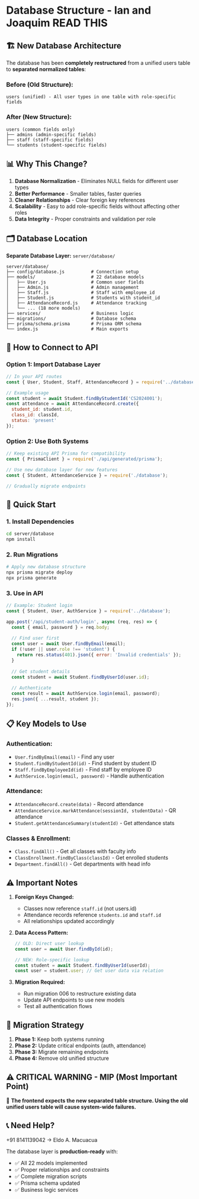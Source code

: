 # Database Structure - Ian and Joaquim READ THIS

## 🏗️ **New Database Architecture**

The database has been **completely restructured** from a unified users table to **separated normalized tables**:

### **Before (Old Structure):**
```
users (unified) - All user types in one table with role-specific fields
```

### **After (New Structure):**
```
users (common fields only)
├── admins (admin-specific fields)
├── staff (staff-specific fields) 
└── students (student-specific fields)
```

## 📊 **Why This Change?**

1. **Database Normalization** - Eliminates NULL fields for different user types
2. **Better Performance** - Smaller tables, faster queries
3. **Cleaner Relationships** - Clear foreign key references
4. **Scalability** - Easy to add role-specific fields without affecting other roles
5. **Data Integrity** - Proper constraints and validation per role

## 🗂️ **Database Location**

**Separate Database Layer:** `server/database/`
```
server/database/
├── config/database.js          # Connection setup
├── models/                     # 22 database models
│   ├── User.js                 # Common user fields
│   ├── Admin.js                # Admin management
│   ├── Staff.js                # Staff with employee_id
│   ├── Student.js              # Students with student_id
│   ├── AttendanceRecord.js     # Attendance tracking
│   └── ... (18 more models)
├── services/                   # Business logic
├── migrations/                 # Database schema
├── prisma/schema.prisma        # Prisma ORM schema
└── index.js                    # Main exports
```

## 🔌 **How to Connect to API**

### **Option 1: Import Database Layer**
```javascript
// In your API routes
const { User, Student, Staff, AttendanceRecord } = require('../database');

// Example usage
const student = await Student.findByStudentId('CS2024001');
const attendance = await AttendanceRecord.create({
  student_id: student.id,
  class_id: classId,
  status: 'present'
});
```

### **Option 2: Use Both Systems**
```javascript
// Keep existing API Prisma for compatibility
const { PrismaClient } = require('./api/generated/prisma');

// Use new database layer for new features
const { Student, AttendanceService } = require('./database');

// Gradually migrate endpoints
```

## 🚀 **Quick Start**

### **1. Install Dependencies**
```bash
cd server/database
npm install
```

### **2. Run Migrations**
```bash
# Apply new database structure
npx prisma migrate deploy
npx prisma generate
```

### **3. Use in API**
```javascript
// Example: Student login
const { Student, User, AuthService } = require('../database');

app.post('/api/student-auth/login', async (req, res) => {
  const { email, password } = req.body;
  
  // Find user first
  const user = await User.findByEmail(email);
  if (!user || user.role !== 'student') {
    return res.status(401).json({ error: 'Invalid credentials' });
  }
  
  // Get student details
  const student = await Student.findByUserId(user.id);
  
  // Authenticate
  const result = await AuthService.login(email, password);
  res.json({ ...result, student });
});
```

## 📋 **Key Models to Use**

### **Authentication:**
- `User.findByEmail(email)` - Find any user
- `Student.findByStudentId(id)` - Find student by student ID
- `Staff.findByEmployeeId(id)` - Find staff by employee ID
- `AuthService.login(email, password)` - Handle authentication

### **Attendance:**
- `AttendanceRecord.create(data)` - Record attendance
- `AttendanceService.markAttendance(sessionId, studentData)` - QR attendance
- `Student.getAttendanceSummary(studentId)` - Get attendance stats

### **Classes & Enrollment:**
- `Class.findAll()` - Get all classes with faculty info
- `ClassEnrollment.findByClass(classId)` - Get enrolled students
- `Department.findAll()` - Get departments with head info

## ⚠️ **Important Notes**

1. **Foreign Keys Changed:**
   - Classes now reference `staff.id` (not users.id)
   - Attendance records reference `students.id` and `staff.id`
   - All relationships updated accordingly

2. **Data Access Pattern:**
   ```javascript
   // OLD: Direct user lookup
   const user = await User.findById(id);
   
   // NEW: Role-specific lookup
   const student = await Student.findByUserId(userId);
   const user = student.user; // Get user data via relation
   ```

3. **Migration Required:**
   - Run migration 006 to restructure existing data
   - Update API endpoints to use new models
   - Test all authentication flows

## 🔄 **Migration Strategy**

1. **Phase 1:** Keep both systems running
2. **Phase 2:** Update critical endpoints (auth, attendance)
3. **Phase 3:** Migrate remaining endpoints
4. **Phase 4:** Remove old unified structure

## ⚠️ **CRITICAL WARNING - MIP (Most Important Point)**

🚨  **The frontend expects the new separated table structure. Using the old unified users table will cause system-wide failures.**

## 📞 **Need Help?**
+91 8141139042 -> Eldo A. Macuacua

The database layer is **production-ready** with:
- ✅ All 22 models implemented
- ✅ Proper relationships and constraints
- ✅ Complete migration scripts
- ✅ Prisma schema updated
- ✅ Business logic services
